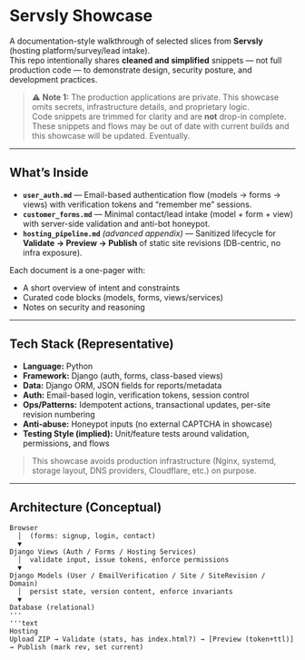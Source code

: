 # Servsly Showcase

A documentation-style walkthrough of selected slices from **Servsly** (hosting platform/survey/lead intake).  
This repo intentionally shares **cleaned and simplified** snippets — not full production code — to demonstrate design, security posture, and development practices.

> ⚠️ **Note 1:** The production applications are private. This showcase omits secrets, infrastructure details, and proprietary logic.  
> Code snippets are trimmed for clarity and are **not** drop-in complete. These snippets and flows may be out of date with current builds and this showcase will be updated. Eventually. 

---

## What’s Inside

- **`user_auth.md`** — Email-based authentication flow (models → forms → views) with verification tokens and “remember me” sessions.  
- **`customer_forms.md`** — Minimal contact/lead intake (model + form + view) with server-side validation and anti-bot honeypot.  
- **`hosting_pipeline.md`** *(advanced appendix)* — Sanitized lifecycle for **Validate → Preview → Publish** of static site revisions (DB-centric, no infra exposure).

Each document is a one-pager with:
- A short overview of intent and constraints  
- Curated code blocks (models, forms, views/services)  
- Notes on security and reasoning

---

## Tech Stack (Representative)

- **Language:** Python  
- **Framework:** Django (auth, forms, class-based views)  
- **Data:** Django ORM, JSON fields for reports/metadata  
- **Auth:** Email-based login, verification tokens, session control  
- **Ops/Patterns:** Idempotent actions, transactional updates, per-site revision numbering  
- **Anti-abuse:** Honeypot inputs (no external CAPTCHA in showcase)  
- **Testing Style (implied):** Unit/feature tests around validation, permissions, and flows

> This showcase avoids production infrastructure (Nginx, systemd, storage layout, DNS providers, Cloudflare, etc.) on purpose.

---

## Architecture (Conceptual)

```text
Browser
  │  (forms: signup, login, contact)
  ▼
Django Views (Auth / Forms / Hosting Services)
  │  validate input, issue tokens, enforce permissions
  ▼
Django Models (User / EmailVerification / Site / SiteRevision / Domain)
  │  persist state, version content, enforce invariants
  ▼
Database (relational)
'''
'''text
Hosting
Upload ZIP → Validate (stats, has index.html?) → [Preview (token+ttl)] → Publish (mark rev, set current)
```
